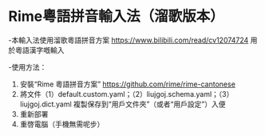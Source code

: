 # Rime粵語拼音輸入法（溜歌版本）

-本輸入法使用溜歌粵語拼音方案 https://www.bilibili.com/read/cv12074724
用於粵語漢字嘅輸入

-使用方法：

1. 安裝“Rime 粵語拼音方案” https://github.com/rime/rime-cantonese
2. 將文件（1）default.custom.yaml；（2）liujgoj.schema.yaml；（3）liujgoj.dict.yaml 複製保存到“用戶文件夾”（或者“用戶設定”）入便
3. 重新部署
4. 重啓電腦（手機無需呢步）
